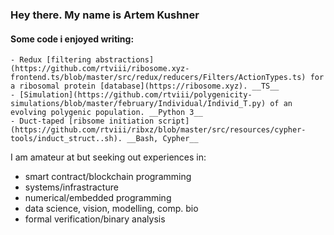 ### Hey there. My name is Artem Kushner


#### Some code i enjoyed writing:

    - Redux [filtering abstractions](https://github.com/rtviii/ribosome.xyz-frontend.ts/blob/master/src/redux/reducers/Filters/ActionTypes.ts) for a ribosomal protein [database](https://ribosome.xyz). __TS__ 
    - [Simulation](https://github.com/rtviii/polygenicity-simulations/blob/master/february/Individual/Individ_T.py) of an evolving polygenic population. __Python 3__
    - Duct-taped [ribsome initiation script](https://github.com/rtviii/ribxz/blob/master/src/resources/cypher-tools/induct_struct..sh). __Bash, Cypher__
 
I am amateur at but seeking out experiences in:

+ smart contract/blockchain programming
+ systems/infrastracture
+ numerical/embedded programming
+ data science, vision, modelling, comp. bio
+ formal verification/binary analysis
